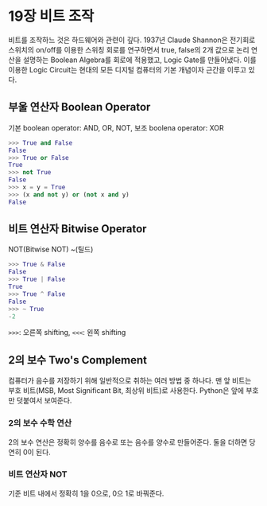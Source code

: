 # 19장 비트 조작
비트를 조작하느 것은 하드웨어와 관련이 깊다. 1937년 Claude Shannon은 전기회로 스위치의 on/off를 이용한 스위칭 회로를 연구하면서 true, false의 2개 값으로 논리 연산을 설명하는 Boolean Algebra를 회로에 적용했고, Logic Gate를 만들어냈다. 이를 이용한 Logic Circuit는 현대의 모든 디지털 컴퓨터의 기본 개념이자 근간을 이루고 있다.

## 부울 연산자 Boolean Operator
기본 boolean operator: AND, OR, NOT, 보조 boolena operator: XOR
```Python
>>> True and False
False
>>> True or False
True
>>> not True
False
>>> x = y = True
>>> (x and not y) or (not x and y)
False
```

## 비트 연산자 Bitwise Operator
NOT(Bitwise NOT) ~(틸드)
```Python
>>> True & False
False
>>> True | False
True
>>> True ^ False
False
>>> ~ True
-2
```

`>>>`: 오른쪽 shifting, `<<<`: 왼쪽 shifting

## 2의 보수 Two's Complement
컴퓨터가 음수를 저장하기 위해 일반적으로 취하는 여러 방법 중 하나다. 맨 앞 비트는 부호 비트(MSB, Most Significant Bit, 최상위 비트)로 사용한다. Python은 앞에 부호만 덧붙여서 보여준다.

### 2의 보수 수학 연산
2의 보수 연산은 정확히 양수를 음수로 또는 음수를 양수로 만들어준다. 둘을 더하면 당연히 0이 된다.

### 비트 연산자 NOT
기준 비트 내에서 정확히 1을 0으로, 0으 1로 바꿔준다.
